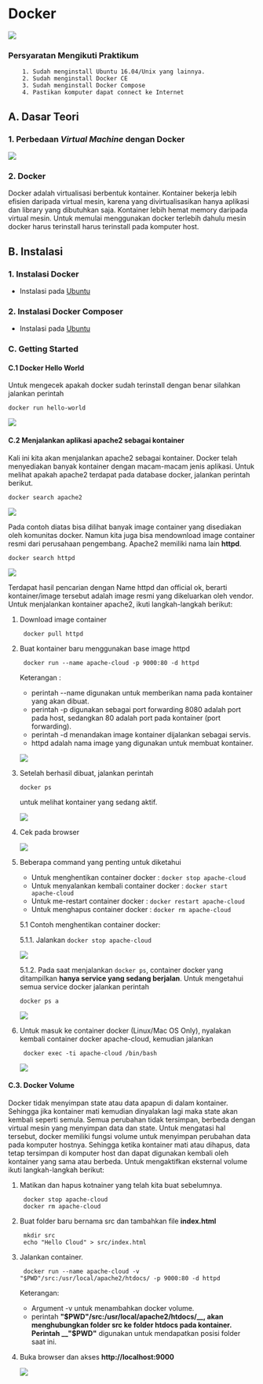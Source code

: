 # Docker

![](https://upload.wikimedia.org/wikipedia/commons/thumb/4/4e/Docker_%28container_engine%29_logo.svg/500px-Docker_%28container_engine%29_logo.svg.png)


### Persyaratan Mengikuti Praktikum
		1. Sudah menginstall Ubuntu 16.04/Unix yang lainnya.
		2. Sudah menginstall Docker CE
		3. Sudah menginstall Docker Compose
		4. Pastikan komputer dapat connect ke Internet

## A. Dasar Teori
### 1. Perbedaan _Virtual Machine_ dengan Docker
![](https://i.imgur.com/MJHfm1c.jpg)


### 2. Docker
Docker adalah virtualisasi berbentuk kontainer. Kontainer bekerja lebih efisien daripada virtual mesin, karena yang divirtualisasikan hanya aplikasi dan library yang dibutuhkan saja. Kontainer lebih hemat memory daripada virtual mesin. Untuk memulai menggunakan docker terlebih dahulu mesin docker harus terinstall harus terinstall pada komputer host.



## B. Instalasi

### 1. Instalasi Docker
- Instalasi pada [Ubuntu](https://docs.docker.com/install/linux/docker-ce/ubuntu/#install-docker-ce-1)

### 2. Instalasi Docker Composer
- Instalasi pada [Ubuntu](https://docs.docker.com/compose/install/#linux)


### C. Getting Started
#### C.1 Docker Hello World
Untuk mengecek apakah docker sudah terinstall dengan benar silahkan jalankan perintah

    docker run hello-world
![](Assets/1.png)

#### C.2 Menjalankan aplikasi apache2 sebagai kontainer
Kali ini kita akan menjalankan apache2 sebagai kontainer. Docker telah menyediakan banyak kontainer dengan macam-macam jenis aplikasi. Untuk melihat apakah apache2 terdapat pada database docker, jalankan perintah berikut.

    docker search apache2

![](Assets/2.png)

Pada contoh diatas bisa dilihat banyak image container yang disediakan oleh komunitas docker. Namun kita juga bisa mendownload image container resmi dari perusahaan pengembang. Apache2 memiliki nama lain __httpd__.

    docker search httpd

![](Assets/3.png)

Terdapat hasil pencarian dengan Name httpd dan official ok, berarti kontainer/image tersebut adalah image resmi yang dikeluarkan oleh vendor. Untuk menjalankan kontainer apache2, ikuti langkah-langkah berikut:

1. Download image container

        docker pull httpd

2. Buat kontainer baru menggunakan base image httpd

        docker run --name apache-cloud -p 9000:80 -d httpd
    
    Keterangan :
    - perintah --name digunakan untuk memberikan nama pada kontainer yang akan dibuat.
    - perintah -p digunakan sebagai port forwarding 8080 adalah port pada host, sedangkan 80 adalah port pada kontainer (port forwarding).
    - perintah -d menandakan image kontainer dijalankan sebagai servis.
    - httpd adalah nama image yang digunakan untuk membuat kontainer.

    ![](Assets/4.png)

3. Setelah berhasil dibuat, jalankan perintah

    `docker ps`

    untuk melihat kontainer yang sedang aktif.

    ![](Assets/5.png)

4. Cek pada browser

    ![](Assets/6.png)

5. Beberapa command yang penting untuk diketahui
    - Untuk menghentikan container docker : `docker stop apache-cloud`
    - Untuk menyalankan kembali container docker : `docker start apache-cloud`
    - Untuk me-restart container docker : `docker restart apache-cloud`
    - Untuk menghapus container docker : `docker rm apache-cloud`

    5.1 Contoh menghentikan container docker:

    5.1.1. Jalankan `docker stop apache-cloud`

    ![](Assets/7.png)

    5.1.2. Pada saat menjalankan `docker ps`, container docker yang ditampilkan __hanya service yang sedang berjalan__. Untuk mengetahui semua service docker jalankan perintah

    `docker ps a`

    ![](Assets/8.png)

6. Untuk masuk ke container docker (Linux/Mac OS Only), nyalakan kembali container docker apache-cloud, kemudian jalankan

        docker exec -ti apache-cloud /bin/bash

    ![](Assets/9.png)

#### C.3. Docker Volume
Docker tidak menyimpan state atau data apapun di dalam kontainer. Sehingga jika kontainer mati kemudian dinyalakan lagi maka state akan kembali seperti semula. Semua perubahan tidak tersimpan, berbeda dengan virtual mesin yang menyimpan data dan state. Untuk mengatasi hal tersebut, docker memiliki fungsi volume untuk menyimpan perubahan data pada komputer hostnya. Sehingga ketika kontainer mati atau dihapus, data tetap tersimpan di komputer host dan dapat digunakan kembali oleh kontainer yang sama atau berbeda. Untuk mengaktifkan eksternal volume ikuti langkah-langkah berikut:


1. Matikan dan hapus kotnainer yang telah kita buat sebelumnya.

        docker stop apache-cloud
        docker rm apache-cloud
2. Buat folder baru bernama src dan tambahkan file __index.html__

        mkdir src
        echo "Hello Cloud" > src/index.html

3. Jalankan container.

        docker run --name apache-cloud -v "$PWD"/src:/usr/local/apache2/htdocs/ -p 9000:80 -d httpd

    Keterangan:
    - Argument -v untuk menambahkan docker volume. 
    - perintah __"$PWD"/src:/usr/local/apache2/htdocs/__, akan menghubungkan folder src ke folder htdocs pada kontainer. Perintah __"$PWD"__ digunakan untuk mendapatkan posisi folder saat ini.

4. Buka browser dan akses __http://localhost:9000__

    ![](Assets/10.png)

    
